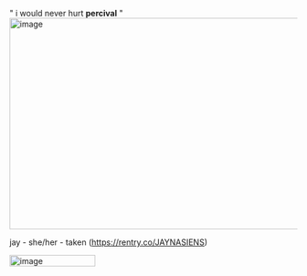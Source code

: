 

" i would never hurt **percival** "
<img width="1000" height="370" alt="image" src="https://github.com/user-attachments/assets/e126d403-ce75-4ccc-ad35-9ecb3e783eb6" />





jay  -  she/her  -  taken
(https://rentry.co/JAYNASIENS)

<img width="150" height="20" alt="image" src="https://github.com/user-attachments/assets/c07719b0-7f89-4b4c-a13a-7845605e90bc" /> 








